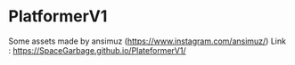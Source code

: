 # PlatformerV1
Some assets made by ansimuz (https://www.instagram.com/ansimuz/)
Link :  https://SpaceGarbage.github.io/PlateformerV1/